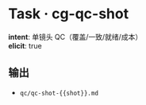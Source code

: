 # Task · cg-qc-shot

**intent**: 单镜头 QC（覆盖/一致/就绪/成本）  
**elicit**: true

## 输出

- `qc/qc-shot-{{shot}}.md`
